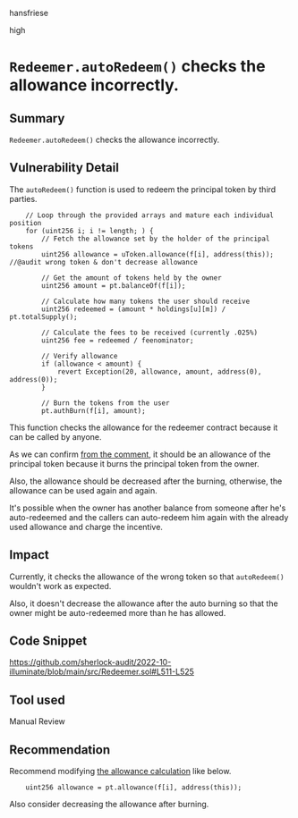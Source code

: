 hansfriese

high

# `Redeemer.autoRedeem()` checks the allowance incorrectly.

## Summary
`Redeemer.autoRedeem()` checks the allowance incorrectly.

## Vulnerability Detail
The `autoRedeem()` function is used to redeem the principal token by third parties.

```solidity
    // Loop through the provided arrays and mature each individual position
    for (uint256 i; i != length; ) {
        // Fetch the allowance set by the holder of the principal tokens
        uint256 allowance = uToken.allowance(f[i], address(this)); //@audit wrong token & don't decrease allowance

        // Get the amount of tokens held by the owner
        uint256 amount = pt.balanceOf(f[i]);

        // Calculate how many tokens the user should receive
        uint256 redeemed = (amount * holdings[u][m]) / pt.totalSupply();

        // Calculate the fees to be received (currently .025%)
        uint256 fee = redeemed / feenominator;

        // Verify allowance
        if (allowance < amount) {
            revert Exception(20, allowance, amount, address(0), address(0));
        }

        // Burn the tokens from the user
        pt.authBurn(f[i], amount);
```

This function checks the allowance for the redeemer contract because it can be called by anyone.

As we can confirm [from the comment](https://github.com/sherlock-audit/2022-10-illuminate/blob/main/src/Redeemer.sol#L511), it should be an allowance of the principal token because it burns the principal token from the owner.

Also, the allowance should be decreased after the burning, otherwise, the allowance can be used again and again.

It's possible when the owner has another balance from someone after he's auto-redeemed and the callers can auto-redeem him again with the already used allowance and charge the incentive.

## Impact
Currently, it checks the allowance of the wrong token so that `autoRedeem()` wouldn't work as expected.

Also, it doesn't decrease the allowance after the auto burning so that the owner might be auto-redeemed more than he has allowed.

## Code Snippet
https://github.com/sherlock-audit/2022-10-illuminate/blob/main/src/Redeemer.sol#L511-L525

## Tool used
Manual Review

## Recommendation
Recommend modifying [the allowance calculation](https://github.com/sherlock-audit/2022-10-illuminate/blob/main/src/Redeemer.sol#L511) like below.

```solidity
    uint256 allowance = pt.allowance(f[i], address(this));
```

Also consider decreasing the allowance after burning.
